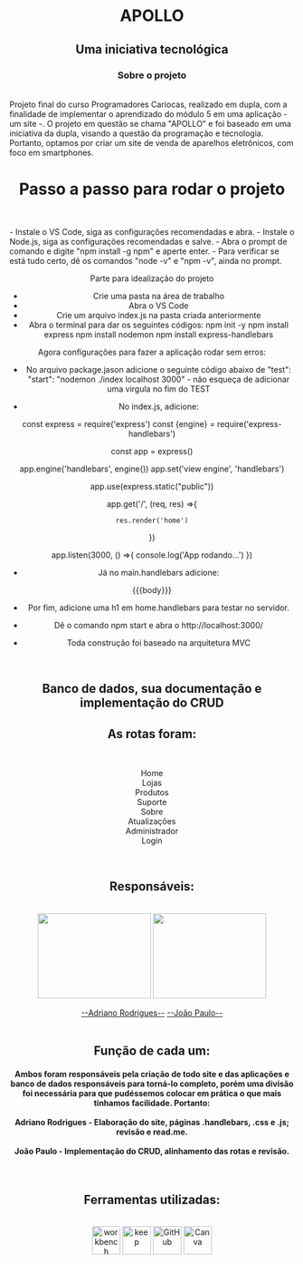 <h1 align="center"> APOLLO </h1>
<h2 align="center"> Uma iniciativa tecnológica </h2>


<h3 align="center">Sobre o projeto</h3>
<br>
Projeto final do curso Programadores Cariocas, realizado em dupla, com a finalidade de implementar o aprendizado do módulo 5 em uma aplicação - um site -. O projeto em questão se chama "APOLLO" e foi baseado em uma iniciativa da dupla, visando a questão da programação e tecnologia. Portanto, optamos por criar um site de venda de aparelhos eletrônicos, com foco em smartphones.
<br>

<div align="center">
<h1 align="center">Passo a passo para rodar o projeto</h1>
<br>
<p align="left">
- Instale o VS Code, siga as configurações recomendadas e abra.
- Instale o Node.js, siga as configurações recomendadas e salve.
- Abra o prompt de comando e digite "npm install -g npm" e aperte enter.
- Para verificar se está tudo certo, dê os comandos "node -v" e "npm -v", ainda no prompt.

Parte para idealização do projeto

- Crie uma pasta na área de trabalho
- Abra o VS Code
- Crie um arquivo index.js na pasta criada anteriormente
- Abra o terminal para dar os seguintes códigos:
npm init -y
npm install express
npm install nodemon
npm install express-handlebars

Agora configurações para fazer a aplicação rodar sem erros:

- No arquivo package.jason adicione o seguinte código abaixo de "test":
    "start": "nodemon ./index localhost 3000" - não esqueça de adicionar uma virgula no fim do TEST
    
- No index.js, adicione:

const express = require('express')
const {engine} = require('express-handlebars')

const app = express()

app.engine('handlebars', engine())
app.set('view engine', 'handlebars')

app.use(express.static("public"))

app.get('/', (req, res) =>{

    res.render('home')
})

app.listen(3000, () =>{
    console.log('App rodando...')
})

- Já no main.handlebars adicione:

<!DOCTYPE html>
<html lang="pt-br">
<head>
    <meta charset="UTF-8">
    <meta http-equiv="X-UA-Compatible" content="IE=edge">
    <meta name="viewport" content="width=device-width, initial-scale=1.0">
    <title>Exercicio</title>
    <link rel="stylesheet" href="/css/styles.css">
</head>
<body>
    {{{body}}}
</body>
</html>

- Por fim, adicione uma h1 em home.handlebars para testar no servidor.
- Dê o comando npm start e abra o http://localhost:3000/

- Toda construção foi baseado na arquitetura MVC

</p>
<br>

<h2>Banco de dados, sua documentação e implementação do CRUD</h2>

<h2 align="center">As rotas foram:</h2>
<br>
<p align="center">
Home<br>
Lojas<br>
Produtos<br>
Suporte<br>
Sobre<br>
Atualizações<br>
Administrador<br>
Login<br>
 </p>
 <br>

<h2 align="center">Responsáveis:</h2>
<br>
<div align="center">
 <img  height="150" width="200"  src="https://media.licdn.com/dms/image/C4E03AQGt4I1co5cdHQ/profile-displayphoto-shrink_800_800/0/1641506332030?e=1678924800&v=beta&t=iHgbhWeZ-I3SJF231sA791nOSF50yjLm_kyjsRC7ajg"> 
 <img height="150" width="200"src="https://media.licdn.com/dms/image/C4D03AQF-iG7kWXOXIQ/profile-displayphoto-shrink_800_800/0/1660521151699?e=1678924800&v=beta&t=YBWRC5AgbdpDXgth-LmO_5Z-ldvTUpUsEO0PsORfmtE">
 
[--Adriano Rodrigues--](https://github.com/lettertoadriano) [--João Paulo--](https://github.com/jo0j)
<br>
 <br>
<h2 align="center">Função de cada um:</h2>
<h4>
Ambos foram responsáveis pela criação de todo site e das aplicações e banco de dados responsáveis para torná-lo completo, porém uma divisão foi necessária para que pudéssemos colocar em prática o que mais tinhamos facilidade. Portanto:
<br><br>
Adriano Rodrigues - Elaboração do site, páginas .handlebars, .css e .js; revisão e read.me.
<br><br>
João Paulo - Implementação do CRUD, alinhamento das rotas e revisão. 
</h4>
<br>

<h2 align="center">Ferramentas utilizadas:</h2>

<div style="display: inline_block" align = "center"><br>

  <img align="center" alt="workbench" height="50" width="50" src="https://www.freepnglogos.com/uploads/logo-mysql-png/logo-mysql-mysql-logo-png-images-are-download-crazypng-21.png" />
  <img align="center" alt="keep" height="50" width="50" src="https://upload.wikimedia.org/wikipedia/commons/thumb/e/e5/Google_Keep_icon_%282020%29.svg/768px-Google_Keep_icon_%282020%29.svg.png" />
  <img align="center" alt="GitHub" height="50" width="50" src="https://cdn-icons-png.flaticon.com/512/25/25231.png" />
 <img align="center" alt="Canva" height="50" width="50" src="https://upload.wikimedia.org/wikipedia/commons/thumb/0/08/Canva_icon_2021.svg/2048px-Canva_icon_2021.svg.png" />
</div>
